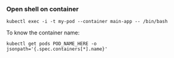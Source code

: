 ### Open shell on container 

```
kubectl exec -i -t my-pod --container main-app -- /bin/bash
```

To know the container name:

```
kubectl get pods POD_NAME_HERE -o jsonpath='{.spec.containers[*].name}'
```

